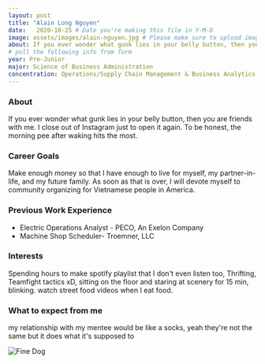 ```yaml
---
layout: post
title: "Alain Long Nguyen"
date:   2020-10-25 # Date you're making this file in Y-M-D
image: assets/images/alain-nguyen.jpg # Please make sure to upload image in /assets/images/fname-lastname.ext format 
about: If you ever wonder what gunk lies in your belly button, then you are friends with me. I close out of Instagram just to open it again. To be honest, the morning pee after waking hits the most.  # "Briefly describe yourself"
# pull the following info from form
year: Pre-Junior
major: Science of Business Administration
concentration: Operations/Supply Chain Management & Business Analytics
---
```


### About

If you ever wonder what gunk lies in your belly button, then you are friends with me. I close out of Instagram just to open it again. To be honest, the morning pee after waking hits the most. 

### Career Goals

Make enough money so that I have enough to live for myself, my partner-in-life, and my future family. As soon as that is over, I will devote myself to community organizing for Vietnamese people in America.

### Previous Work Experience
- Electric Operations Analyst - PECO, An Exelon Company
- Machine Shop Scheduler- Troemner, LLC

### Interests

Spending hours to make spotify playlist that I don't even listen too, Thrifting, Teamfight tactics xD, sitting on the floor and staring at scenery for 15 min, blinking.  watch street food videos when I eat food.

### What to expect from me

my relationship with my mentee would be like a socks, yeah they're not the same but it does what it's supposed to

<div class="text-center my-5">
    <img src="{{ "assets/images/alain-nguyen.jpg" | absolute_url }}" alt="Fine Dog" class="rounded post-img" />
</div>